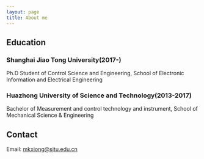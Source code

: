 ```yaml
---
layout: page
title: About me
---
```


## Education

### Shanghai Jiao Tong University(2017-)

Ph.D Student of Control Science and Engineering, School of Electronic Information and Electrical Engineering

### Huazhong University of Science and Technology(2013-2017)

Bachelor of Measurement and control technology and instrument, School of Mechanical Science & Engineering

## Contact

Email: mkxiong@sjtu.edu.cn